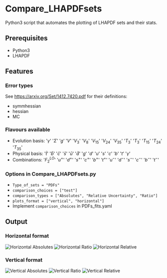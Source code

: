 # Compare_LHAPDFsets
Python3 script that automates the plotting of LHAPDF sets and their stats.

## Prerequisites
- Python3
- LHAPDF

## Features
### Error types
See https://arxiv.org/Set/1412.7420.pdf for their definitions:
- symmhessian
- hessian
- MC

### Flavours available
- Evolution basis: '$\gamma$' '$\Sigma$' '$g$' '$V$' '$V_3$' '$V_8$' '$V_{15}$' '$V_{24}$' '$V_{35}$' '$T_{3}$' '$T_{3}$' '$T_{15}$' '$T_{24}$' '$T_{35}$'
- Physical basis: '$\bar{t}$' '$\bar{b}$' '$\bar{c}$' '$\bar{s}$' '$\bar{u}$' '$\bar{d}$' '$g$' '$d$' '$u$' '$s$' '$c$' '$b$' '$t$' '$\gamma$'
- Combinations: '$F_2^{LO}$' '$u^+$' '$d^+$' '$s^+$' '$c^+$' '$b^+$' '$t^+$' '$u^-$' '$d^-$' '$s^-$' '$c^-$' '$b^-$' '$t^-$'

### Options in Compare_LHAPDFsets.py
- `Type_of_sets = "PDFs"`
- `comparison_choices = ["test"]`
- `comparison_types = ["Absolutes", "Relative Uncertainty", "Ratio"]`
- `plots_format = ["vertical", "horizontal"]`
- Implement `comparison_choices` in PDFs_fits.yaml

## Output

### Horizontal format
![Horizontal Absolutes](https://github.com/rabah-khalek/Compare_LHAPDFsets/blob/master/PDFs_figs/horizontal/test_AbsolutesPDFs_Q10.png?raw=true)
![Horizontal Ratio](https://github.com/rabah-khalek/Compare_LHAPDFsets/blob/master/PDFs_figs/horizontal/test_RatioPDFs_Q10.png?raw=true)
![Horizontal Relative](https://github.com/rabah-khalek/Compare_LHAPDFsets/blob/master/PDFs_figs/horizontal/test_RelativePDFs_Q10.png?raw=true)

### Vertical format
![Vertical Absolutes](https://github.com/rabah-khalek/Compare_LHAPDFsets/blob/master/PDFs_figs/vertical/test_AbsolutesPDFs_Q10.png?raw=true)
![Vertical Ratio](https://github.com/rabah-khalek/Compare_LHAPDFsets/blob/master/PDFs_figs/vertical/test_RatioPDFs_Q10.png?raw=true)
![Vertical Relative](https://github.com/rabah-khalek/Compare_LHAPDFsets/blob/master/PDFs_figs/vertical/test_RelativePDFs_Q10.png?raw=true)
